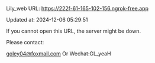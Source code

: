 Lily_web URL: https://222f-61-165-102-156.ngrok-free.app

Updated at: 2024-12-06 05:29:51

If you cannot open this URL, the server might be down.

Please contact: 

goley04@foxmail.com Or Wechat:GL_yeaH